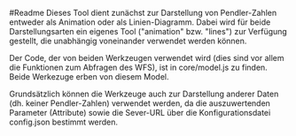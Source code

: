 #Readme
Dieses Tool dient zunächst zur Darstellung von Pendler-Zahlen entweder als Animation oder als Linien-Diagramm. Dabei wird für
beide Darstellungsarten ein eigenes Tool ("animation" bzw. "lines") zur Verfügung gestellt, die unabhängig voneinander verwendet werden können.

Der Code, der von beiden Werkzeugen verwendet wird (dies sind vor allem die Funktionen zum Abfragen des WFS), ist in core/model.js zu finden. Beide Werkezuge erben von diesem Model.

Grundsätzlich können die Werkzeuge auch zur Darstellung anderer Daten (dh. keiner Pendler-Zahlen) verwendet werden, da die auszuwertenden Parameter (Attribute) sowie die Sever-URL über die Konfigurationsdatei config.json bestimmt werden.
